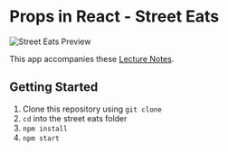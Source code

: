 # Props in React - Street Eats

![Street Eats Preview](./images/streeteatspreview.png)

This app accompanies these [Lecture Notes](https://github.com/upperlinecode/CS-and-the-City-Curriculum/blob/master/react/props-jsx.md).

## Getting Started

1. Clone this repository using `git clone`
2. `cd` into the street eats folder
3. `npm install`
4. `npm start`
